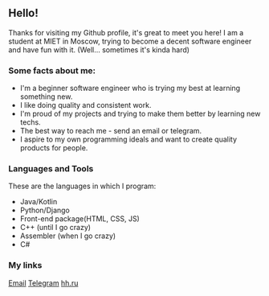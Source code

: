 ## Hello!

Thanks for visiting my Github profile, it's great to meet you here!
I am a student at MIET in Moscow, trying to become a decent software engineer and have fun with it.
(Well... sometimes it's kinda hard)

### Some facts about me:
- I'm a beginner software engineer who is trying my best at learning something new.
- I like doing quality and consistent work. 
- I'm proud of my projects and trying to make them better by learning new techs.
- The best way to reach me - send an email or telegram.
- I aspire to my own programming ideals and want to create quality products for people.

### Languages and Tools
These are the languages in which I program:
- Java/Kotlin
- Python/Django
- Front-end package(HTML, CSS, JS)
- C++ (until I go crazy)
- Assembler (when I go crazy)
- C#

### My links
[Email](paegorov.work@gmail.com)
[Telegram](https://t.me/pavelegorofff)
[hh.ru](https://hh.ru/resume/17cfcddbff09af6b890039ed1f513634343546)

